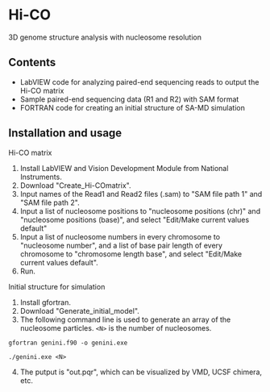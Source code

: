 # Hi-CO
3D genome structure analysis with nucleosome resolution 

## Contents
- LabVIEW code for analyzing paired-end sequencing reads to output the Hi-CO matrix
- Sample paired-end sequencing data (R1 and R2) with SAM format
- FORTRAN code for creating an initial structure of SA-MD simulation

## Installation and usage

Hi-CO matrix 
1. Install LabVIEW and Vision Development Module from National Instruments.
2. Download "Create_Hi-COmatrix".
3. Input names of the Read1 and Read2 files (.sam) to "SAM file path 1" and "SAM file path 2".
4. Input a list of nucleosome positions to "nucleosome positions (chr)" and "nucleosome positions (base)", and select "Edit/Make current values default"
5. Input a list of nucleosome numbers in every chromosome to "nucleosome number", and a list of base pair length of every chromosome to "chromosome length base", and select "Edit/Make current values default".
6. Run.

  
Initial structure for simulation
1. Install gfortran.
2. Download "Generate_initial_model".
3. The following command line is used to generate an array of the nucleosome particles. `<N>` is the number of nucleosomes.
```
gfortran genini.f90 -o genini.exe
```
```
./genini.exe <N>
```
4. The putput is "out.pqr", which can be visualized by VMD, UCSF chimera, etc.
